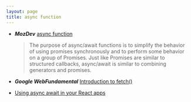 ```yaml
---
layout: page
title: async function
---
```


- **_MozDev_** [async function](https://developer.mozilla.org/en-US/docs/Web/JavaScript/Reference/Statements/async_function)

  > The purpose of async/await functions is to simplify the behavior of using promises synchronously and to perform some behavior on a group of Promises. Just like Promises are similar to structured callbacks, async/await is similar to combining generators and promises.

- **_Google WebFundamental_** [Introduction to fetch()](https://developers.google.com/web/updates/2015/03/introduction-to-fetch)

- [Using async await in your React apps](http://ewanvalentine.io/using-async-await-in-your-react-apps/)
